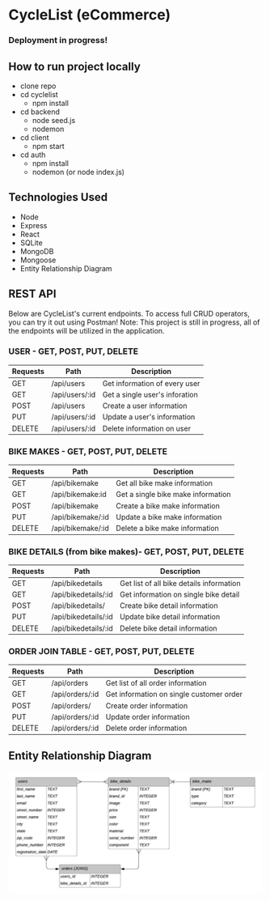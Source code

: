 # CycleList (eCommerce) 

### Deployment in progress!

## How to run project locally
- clone repo
- cd cyclelist
  - npm install
- cd backend 
  - node seed.js
  - nodemon
- cd client 
  - npm start
- cd auth 
  - npm install
  - nodemon (or node index.js)

## Technologies Used
* Node <br>
* Express <br>
* React <br>
* SQLite <br>
* MongoDB <br>
* Mongoose <br>
* Entity Relationship Diagram <br>

## REST API
Below are CycleList's current endpoints. To access full CRUD operators, you can try it out using Postman! Note: This project is still in progress, all of the endpoints will be utilized in the application.

### USER - GET, POST, PUT, DELETE
|   Requests      | Path        | Description |
| ----------- | ----------- | ----------- |
|  GET | /api/users | Get information of every user |
|  GET | /api/users/:id | Get a single user's inforation  |
|  POST  | /api/users     |  Create a user information  |
|  PUT  | /api/users/:id       |  Update a user's information   |
|  DELETE  | /api/users/:id      |  Delete information on user  |

### BIKE MAKES - GET, POST, PUT, DELETE
|   Requests      |    Path        | Description |
| ----------- | ----------- | ----------- |
|  GET  | /api/bikemake  | Get all bike make information  |
|  GET  | /api/bikemake:id   | Get a single bike make information  |
|  POST | /api/bikemake  |  Create a bike make information     |
|  PUT  | /api/bikemake/:id  |  Update a bike make information   |
|  DELETE  | /api/bikemake/:id   |  Delete a bike make information  |

### BIKE DETAILS (from bike makes)- GET, POST, PUT, DELETE
|    Requests   |    Path     | Description  |
| ----------- | ----------- | ----------- |
| GET    | /api/bikedetails       |  Get list of all bike details information   |
| GET    | /api/bikedetails/:id   |  Get information on single bike detail  |
| POST   | /api/bikedetails/      |  Create bike detail information  |
| PUT    | /api/bikedetails/:id   |  Update bike detail information   |
| DELETE | /api/bikedetails/:id   |  Delete bike detail information  |

### ORDER JOIN TABLE - GET, POST, PUT, DELETE
|    Requests   |    Path     | Description  |
| ----------- | ----------- | ----------- |
| GET    | /api/orders       |  Get list of all order information   |
| GET    | /api/orders/:id   |  Get information on single customer order   |
| POST   | /api/orders/      |  Create order information  |
| PUT    | /api/orders/:id   |  Update order information   |
| DELETE | /api/orders/:id   |  Delete order information  |

## Entity Relationship Diagram 
![bikeshoppingapi](./erd.png)
